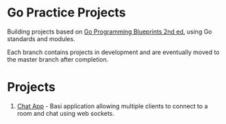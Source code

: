 # Go Practice Projects

Building projects based on [Go Programming Blueprints 2nd ed.](https://www.packtpub.com/application-development/go-programming-blueprints-second-edition) using Go standards and modules.

Each branch contains projects in development and are eventually moved to the master branch after completion.

# Projects
1. [Chat App](https://github.com/jrobchin/go-practice/tree/master/chatapp) - Basi application allowing multiple clients to connect to a room and chat using web sockets.